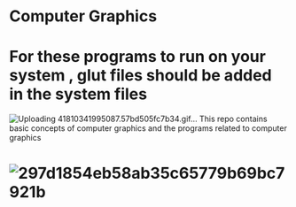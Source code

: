 # Computer Graphics
# For these programs to run on your system , glut files should be added in the system files 
![Uploading 41810341995087.57bd505fc7b34.gif…]()
This repo contains basic concepts of computer graphics and the programs related to computer graphics


# ![297d1854eb58ab35c65779b69bc7921b](https://user-images.githubusercontent.com/87289150/168485327-b8db84be-08d3-402e-a54b-2fc2a92e333b.gif)

